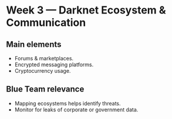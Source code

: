 # Week 3 — Darknet Ecosystem & Communication

## Main elements
- Forums & marketplaces.
- Encrypted messaging platforms.
- Cryptocurrency usage.

## Blue Team relevance
- Mapping ecosystems helps identify threats.
- Monitor for leaks of corporate or government data.
